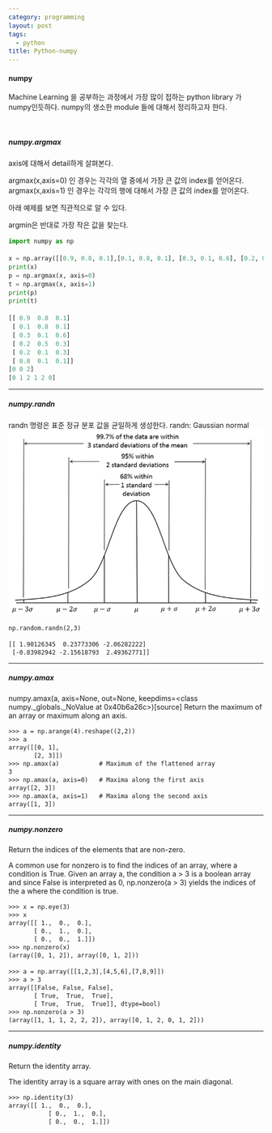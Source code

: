 ```yaml
---
category: programming
layout: post
tags:
  - python
title: Python-numpy
---
```

#### numpy
Machine Learning 을 공부하는 과정에서 가장 많이 접하는 python library 가 numpy인듯하다.
numpy의 생소한 module 들에 대해서 정리하고자 한다.

<br>

##### numpy.argmax
axis에 대해서 detail하게 살펴본다.

argmax(x,axis=0) 인 경우는 각각의 열 중에서 가장 큰 값의 index를 얻어온다.
argmax(x,axis=1) 인 경우는 각각의 행에 대해서 가장 큰 값의 index를 얻어온다.

아래 예제를 보면 직관적으로 알 수 있다.

argmin은 반대로 가장 작은 값을 찾는다.

```python
import numpy as np

x = np.array([[0.9, 0.8, 0.1],[0.1, 0.8, 0.1], [0.3, 0.1, 0.6], [0.2, 0.5, 0.3],[0.2, 0.1, 0.3], [0.8, 0.1, 0.1]])
print(x)
p = np.argmax(x, axis=0)
t = np.argmax(x, axis=1)
print(p)
print(t)

[[ 0.9  0.8  0.1]
 [ 0.1  0.8  0.1]
 [ 0.3  0.1  0.6]
 [ 0.2  0.5  0.3]
 [ 0.2  0.1  0.3]
 [ 0.8  0.1  0.1]]
[0 0 2]
[0 1 2 1 2 0]
```

---

##### numpy.randn
randn 명령은 표준 정규 분포 값을 균일하게 생성한다.
randn: Gaussian normal
![Gaussian Normal](https://github.com/kchhero/kchhero.github.io/blob/master/assets/ext_images/python_images/gaussian_normal.png?raw=true)
```
np.random.randn(2,3)

[[ 1.90126345  0.23773306 -2.06282222]
 [-0.83982942 -2.15618793  2.49362771]]
 ```

---

##### numpy.amax
numpy.amax(a, axis=None, out=None, keepdims=<class numpy._globals._NoValue at 0x40b6a26c>)[source]
Return the maximum of an array or maximum along an axis.
```
>>> a = np.arange(4).reshape((2,2))
>>> a
array([[0, 1],
       [2, 3]])
>>> np.amax(a)           # Maximum of the flattened array
3
>>> np.amax(a, axis=0)   # Maxima along the first axis
array([2, 3])
>>> np.amax(a, axis=1)   # Maxima along the second axis
array([1, 3])
```

---

##### numpy.nonzero
Return the indices of the elements that are non-zero.

A common use for nonzero is to find the indices of an array, where a condition is True. Given an array a, the condition a > 3 is a boolean array and since False is interpreted as 0, np.nonzero(a > 3) yields the indices of the a where the condition is true.
```
>>> x = np.eye(3)
>>> x
array([[ 1.,  0.,  0.],
       [ 0.,  1.,  0.],
       [ 0.,  0.,  1.]])
>>> np.nonzero(x)
(array([0, 1, 2]), array([0, 1, 2]))

>>> a = np.array([[1,2,3],[4,5,6],[7,8,9]])
>>> a > 3
array([[False, False, False],
       [ True,  True,  True],
       [ True,  True,  True]], dtype=bool)
>>> np.nonzero(a > 3)
(array([1, 1, 1, 2, 2, 2]), array([0, 1, 2, 0, 1, 2]))
```

---

##### numpy.identity
Return the identity array.

The identity array is a square array with ones on the main diagonal.
```
>>> np.identity(3)
array([[ 1.,  0.,  0.],
           [ 0.,  1.,  0.],
           [ 0.,  0.,  1.]])
```